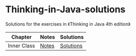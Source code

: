Thinking-in-Java-solutions
==========================

Solutions for the exercises in 《Thinking in Java 4th edition》

| Chapter | Notes | Solutions |
| ----- | -------- | -------- |
|Inner Class|[Notes](http://xuchao.me/?p=18)|[Solutions](https://github.com/chaoxu1990/Thinking-in-Java-solutions/tree/master/ch11%20Inner%20Classes)|

